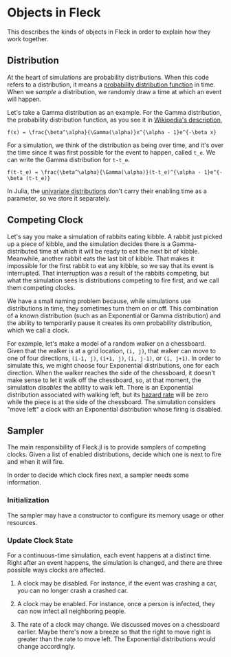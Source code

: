 # Objects in Fleck

This describes the kinds of objects in Fleck in order to explain how they work together.


## Distribution

At the heart of simulations are probability distributions. When this code refers to a distribution, it means a [probability distribution function](https://en.wikipedia.org/wiki/Probability_distribution) in time. When we _sample_ a distribution, we randomly draw a time at which an event will happen.

Let's take a Gamma distribution as an example. For the Gamma distribution, the probability distribution function, as you see it in
[Wikipedia's description](https://en.wikipedia.org/wiki/Gamma_distribution),

``f(x) = \frac{\beta^\alpha}{\Gamma(\alpha)}x^{\alpha - 1}e^{-\beta x}``

For a simulation, we think of the distribution as being over time, and it's over the time since it was first possible for the event to happen, called ``t_e``. We can write the Gamma distribution for ``t-t_e``.

``f(t-t_e) = \frac{\beta^\alpha}{\Gamma(\alpha)}(t-t_e)^{\alpha - 1}e^{-\beta (t-t_e)}``

In Julia, the [univariate distributions](https://juliastats.org/Distributions.jl/stable/univariate/) don't carry their enabling time as a parameter, so we store it separately.


## Competing Clock

Let's say you make a simulation of rabbits eating kibble. A rabbit just picked up a piece of kibble, and the simulation decides there is a Gamma-distributed time at which it will be ready to eat the next bit of kibble. Meanwhile, another rabbit eats the last bit of kibble. That makes it impossible for the first rabbit to eat any kibble, so we say that its event is interrupted. That interruption was a result of the rabbits competing, but what the simulation sees is distributions competing to fire first, and we call them competing clocks.

We have a small naming problem because, while simulations use distributions in time, they sometimes turn them on or off. This combination of a known distribution (such as an Exponential or Gamma distribution) and the ability to temporarily pause it creates its own probability distribution, which we call a clock.

For example, let's make a model of a random walker on a chessboard. Given that the walker is at a grid location, ``(i, j)``, that walker can move to one of four directions, ``(i-1, j)``, ``(i+1, j)``, ``(i, j-1)``, or ``(i, j+1)``. In order to simulate this, we might choose four Exponential distributions, one for each direction. When the walker reaches the side of the chessboard, it doesn't make sense to let it walk off the chessboard, so, at that moment, the simulation _disables_ the ability to walk left. There is an Exponential distribution associated with walking left, but its [hazard rate](https://en.wikipedia.org/wiki/Failure_rate#Failure_rate_in_the_continuous_sense) will be zero while the piece is at the side of the chessboard. The simulation considers "move left" a clock with an Exponential distribution whose firing is disabled.


## Sampler

The main responsibility of Fleck.jl is to provide samplers of competing clocks. Given a list of enabled distributions, decide which one is next to fire and when it will fire.

In order to decide which clock fires next, a sampler needs some information.


### Initialization


The sampler may have a constructor to configure its memory usage or other resources.

### Update Clock State

For a continuous-time simulation, each event happens at a distinct time. Right after an event happens, the simulation is changed, and there are three possible ways clocks are affected.

1. A clock may be disabled. For instance, if the event was crashing a car, you can no longer crash a crashed car.

2. A clock may be enabled. For instance, once a person is infected, they can now infect all neighboring people.

3. The rate of a clock may change. We discussed moves on a chessboard earlier. Maybe there's now a breeze so that the right to move right is greater than the rate to move left. The Exponential distributions would change accordingly.
